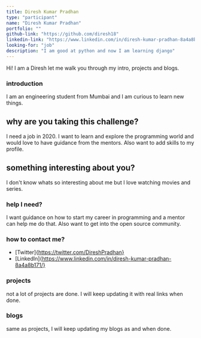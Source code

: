 ```yaml
---
title: Diresh Kumar Pradhan
type: "participant"
name: "Diresh Kumar Pradhan"
portfolio: ""
github-link: "https://github.com/diresh18"
linkedin-link: "https://www.linkedin.com/in/diresh-kumar-pradhan-8a4a8b171/"
looking-for: "job"
description: "I am good at python and now I am learning django"
---
```


Hi! I am a Diresh let me walk you through my intro, projects and blogs.

### introduction

I am an engineering student from Mumbai and I am curious to learn new things.

## why are you taking this challenge?

I need a job in 2020.
I want to learn and explore the programming world and would love to have guidance from the mentors. Also want to add skills to my profile.

## something interesting about you?

I don't know whats so interesting about me but I love watching movies and series.

### help I need?

I want guidance on how to start my career in programming and a mentor can help me do that. Also want to get into the open source community. 

### how to contact me?

- [Twitter]{https://twitter.com/DireshPradhan}
- [LinkedIn]{https://www.linkedin.com/in/diresh-kumar-pradhan-8a4a8b171/}

### projects

not a lot of projects are done. I will keep updating it with real links when done.

### blogs

same as projects, I will keep updating my blogs as and when done.


